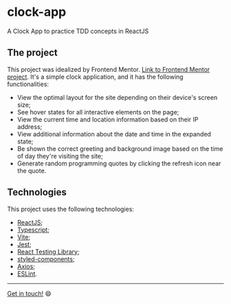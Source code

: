 # clock-app
A Clock App to practice TDD concepts in ReactJS

## The project
This project was idealized by Frontend Mentor. [Link to Frontend Mentor project](https://www.frontendmentor.io/challenges/clock-app-LMFaxFwrM).
It's a simple clock application, and it has the following functionalities:

- View the optimal layout for the site depending on their device's screen size;
- See hover states for all interactive elements on the page;
- View the current time and location information based on their IP address;
- View additional information about the date and time in the expanded state;
- Be shown the correct greeting and background image based on the time of day they're visiting the site;
- Generate random programming quotes by clicking the refresh icon near the quote.

## Technologies
This project uses the following technologies:

- [ReactJS](https://reactjs.org/);
- [Typescript](https://www.notion.so/Typescript-5712aeab312d44fcba0aa88895caad36);
- [Vite](https://vitejs.dev/);
- [Jest](https://jestjs.io/);
- [React Testing Library](https://testing-library.com/);
- [styled-components](https://styled-components.com/);
- [Axios](https://github.com/axios/axios);
- [ESLint](https://eslint.org/).

---
[Get in touch!](https://www.linkedin.com/in/giovani-menegat-b49bb270/) :smile:
